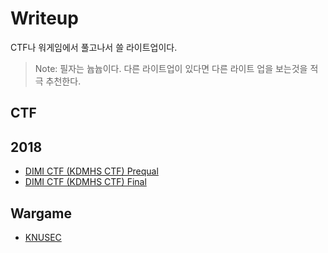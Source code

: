 # Writeup

CTF나 워게임에서 풀고나서 쓸 라이트업이다.

> Note: 필자는 늅늅이다. 다른 라이트업이 있다면 다른 라이트 업을 보는것을 적극 추천한다.

## CTF

## 2018
 * [DIMI CTF (KDMHS CTF) Prequal](ctf/2018/dimi-ctf/prequal/README.md)
 * [DIMI CTF (KDMHS CTF) Final](ctf/2018/dimi-ctf/final/README.md)

## Wargame

 * [KNUSEC](wargame/KNUSEC/README.md)